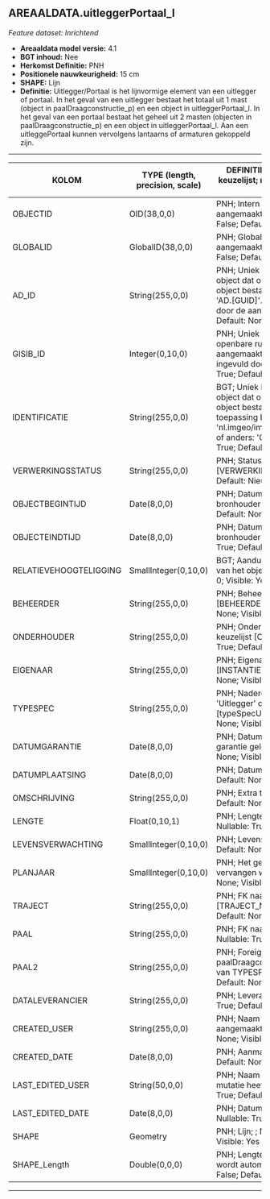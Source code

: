 ## AREAALDATA.uitleggerPortaal_l

*Feature dataset: Inrichtend*


* __Areaaldata model versie:__ 4.1
* __BGT inhoud:__ Nee
* __Herkomst Definitie:__ PNH
* __Positionele nauwkeurigheid:__ 15 cm
* __SHAPE:__ Lijn
* __Definitie:__ Uitlegger/Portaal is het lijnvormige element van een uitlegger of portaal. In het geval van een uitlegger bestaat het totaal uit 1 mast (object in paalDraagconstructie_p) en een object in uitleggerPortaal_l. In het geval van een portaal bestaat het geheel uit 2 masten (objecten in paalDraagconstructie_p) en een object in uitleggerPortaal_l. Aan een uitleggePortaal kunnen vervolgens lantaarns of armaturen gekoppeld zijn.



***

|KOLOM                               |TYPE (length, precision, scale)                     |DEFINITIE (oorsprong; beschrijving; keuzelijst; nullable; default; zichtbaar in Areaalviewer)|
|------                              |----                     |-----    |
|OBJECTID                            |OID(38,0,0)              |PNH; Intern ArcGIS Identificatienummer, aangemaakt door ArcGIS; ; Nullable: False; Default: None; Visible: Yes|
|GLOBALID                            |GlobalID(38,0,0)         |PNH; Global Unique Identifier, aangemaakt door ArcGIS; ; Nullable: False; Default: None; Visible: Yes|
|AD_ID                               |String(255,0,0)          |PNH; Uniek identificatienummer voor het object dat onveranderlijk is zolang het object bestaat in Areaaldata: in format 'AD.[GUID]'. Dit moet worden ingevuld door de aannemer; ; Nullable: False; Default: None; Visible: Yes|
|GISIB_ID                            |Integer(0,10,0)          |PNH; Uniek Identificatienummer beheer openbare ruimte (GISIB), wordt aangemaakt in GISIB en mag niet worden ingevuld door de aannemer; ; Nullable: True; Default: None; Visible: No|
|IDENTIFICATIE                       |String(255,0,0)          |BGT; Uniek identificatienummer voor het object dat onveranderlijk is zolang het object bestaat: bevat indien van toepassing BGT/IMKL ID in format 'nl.imgeo/imkl.bronhouderscode.LokaalID' of anders: '00000'.LokaalID; ; Nullable: True; Default: None; Visible: No|
|VERWERKINGSSTATUS                   |String(255,0,0)          |PNH; Status van de gegevens; keuzelijst [VERWERKINGSSTATUS]; Nullable: False; Default: Nieuw; Visible: Yes|
|OBJECTBEGINTIJD                     |Date(8,0,0)              |PNH; Datum waarop het object bij de bronhouder is ontstaan; ; Nullable: True; Default: None; Visible: Yes|
|OBJECTEINDTIJD                      |Date(8,0,0)              |PNH; Datum waarop het object bij de bronhouder niet meer geldig is; ; Nullable: True; Default: None; Visible: Yes|
|RELATIEVEHOOGTELIGGING              |SmallInteger(0,10,0)     |BGT; Aanduiding voor de relatieve hoogte van het object; ; Nullable: False; Default: 0; Visible: Yes|
|BEHEERDER                           |String(255,0,0)          |PNH; Beheerder van het object; keuzelijst [BEHEERDER]; Nullable: True; Default: None; Visible: Yes|
|ONDERHOUDER                         |String(255,0,0)          |PNH; Onderhouder van het object; keuzelijst [ONDERHOUDER]; Nullable: True; Default: None; Visible: Yes|
|EIGENAAR                            |String(255,0,0)          |PNH; Eigenaar van het object; keuzelijst [INSTANTIE]; Nullable: True; Default: None; Visible: Yes|
|TYPESPEC                            |String(255,0,0)          |PNH; Nadere typering van het object, 'Uitlegger' of 'Portaal'; keuzelijst [typeSpecUIP]; Nullable: True; Default: None; Visible: Yes|
|DATUMGARANTIE                       |Date(8,0,0)              |PNH; Datum en jaartal tot wanneer de garantie geldig is; ; Nullable: True; Default: None; Visible: No|
|DATUMPLAATSING                      |Date(8,0,0)              |PNH; Datum Plaatsing; ; Nullable: True; Default: None; Visible: No|
|OMSCHRIJVING                        |String(255,0,0)          |PNH; Extra toelichting; ; Nullable: True; Default: None; Visible: Yes|
|LENGTE                              |Float(0,10,1)            |PNH; Lengte in meters met 1 decimaal; ; Nullable: True; Default: None; Visible: Yes|
|LEVENSVERWACHTING                   |SmallInteger(0,10,0)     |PNH; Levensverwachting; ; Nullable: True; Default: None; Visible: No|
|PLANJAAR                            |SmallInteger(0,10,0)     |PNH; Het geplande jaar dat het object vervangen wordt; ; Nullable: True; Default: None; Visible: No|
|TRAJECT                             |String(255,0,0)          |PNH; FK naar traject_v; keuzelijst [TRAJECT_NAAM] ; Nullable: True; Default: None; Visible: Yes|
|PAAL                                |String(255,0,0)          |PNH; FK naar paalDraagconstructie_p; ; Nullable: True; Default: None; Visible: Yes|
|PAAL2                               |String(255,0,0)          |PNH; Foreign Key naar tweede paalDraagconstructie_p, alleen in geval van TYPESPEC Portaal; ; Nullable: True; Default: None; Visible: Yes|
|DATALEVERANCIER                     |String(255,0,0)          |PNH; Leverancier van de data; ; Nullable: True; Default: None; Visible: No|
|CREATED_USER                        |String(255,0,0)          |PNH; Naam van gebruiker die de rij heeft aangemaakt; ; Nullable: True; Default: None; Visible: No|
|CREATED_DATE                        |Date(8,0,0)              |PNH; Aanmaakdatum; ; Nullable: True; Default: None; Visible: No|
|LAST_EDITED_USER                    |String(50,0,0)           |PNH; Naam van gebruiker die de laatste mutatie heeft doorgevoerd; ; Nullable: True; Default: None; Visible: No|
|LAST_EDITED_DATE                    |Date(8,0,0)              |PNH; Datum van de laatste mutatie; ; Nullable: True; Default: None; Visible: No|
|SHAPE                               |Geometry                 |PNH; Lijn; ; Nullable:False; Default:None; Visible: Yes|
|SHAPE_Length                        |Double(0,0,0)            |PNH; Lengte in meters, 5 decimalen. Dit wordt automatisch gevuld; ; Nullable: False; Default: None; Visible: Yes|


***

